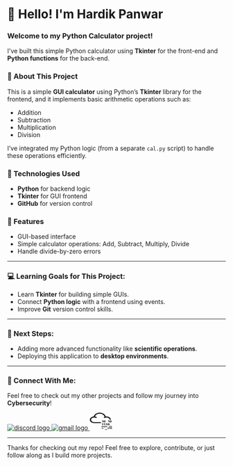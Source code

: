 # 👋 Hello! I'm Hardik Panwar

### Welcome to my **Python Calculator** project!

I've built this simple Python calculator using **Tkinter** for the front-end and **Python functions** for the back-end. 

### 🎯 About This Project

This is a simple **GUI calculator** using Python’s **Tkinter** library for the frontend, and it implements basic arithmetic operations such as:
- Addition
- Subtraction
- Multiplication
- Division

I’ve integrated my Python logic (from a separate `cal.py` script) to handle these operations efficiently.

### 🔨 Technologies Used
- **Python** for backend logic
- **Tkinter** for GUI frontend
- **GitHub** for version control

### 📜 Features
- GUI-based interface
- Simple calculator operations: Add, Subtract, Multiply, Divide
- Handle divide-by-zero errors

---

### 💻 Learning Goals for This Project:
- Learn **Tkinter** for building simple GUIs.
- Connect **Python logic** with a frontend using events.
- Improve **Git** version control skills.

---

### 🚀 Next Steps:
- Adding more advanced functionality like **scientific operations**.
- Deploying this application to **desktop environments**.

---

### 🔗 Connect With Me:

Feel free to check out my other projects and follow my journey into **Cybersecurity**!

<div align="left">
  <a href="http://discordapp.com/users/873571615852617760" target="_blank">
    <img src="https://raw.githubusercontent.com/maurodesouza/profile-readme-generator/master/src/assets/icons/social/discord/default.svg" width="52" height="40" alt="discord logo"  />
  </a>
  <a href="mailto:hkpanwar123@gmail.com" target="_blank">
    <img src="https://raw.githubusercontent.com/maurodesouza/profile-readme-generator/master/src/assets/icons/social/gmail/default.svg" width="52" height="40" alt="gmail logo"  />
  </a>
  <a href="https://tryhackme.com/p/d3.fau1t" target="_blank">
    <img src="https://raw.githubusercontent.com/maurodesouza/profile-readme-generator/master/src/assets/icons/social/tryhackme/default.svg" width="52" height="40" alt="tryhackme logo"  />
  </a>
</div>

---

Thanks for checking out my repo! Feel free to explore, contribute, or just follow along as I build more projects.
